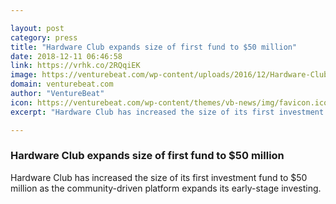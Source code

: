 ```yaml
---

layout: post
category: press
title: "Hardware Club expands size of first fund to $50 million"
date: 2018-12-11 06:46:58
link: https://vrhk.co/2RQqiEK
image: https://venturebeat.com/wp-content/uploads/2016/12/Hardware-Club-at-Harrods-Image-by-Dan-Taylor-dan@dantaylorphotography.com-2.jpg?fit=1600%2C1067&strip=all
domain: venturebeat.com
author: "VentureBeat"
icon: https://venturebeat.com/wp-content/themes/vb-news/img/favicon.ico
excerpt: "Hardware Club has increased the size of its first investment fund to $50 million as the community-driven platform expands its early-stage investing."

---
```


### Hardware Club expands size of first fund to $50 million

Hardware Club has increased the size of its first investment fund to $50 million as the community-driven platform expands its early-stage investing.